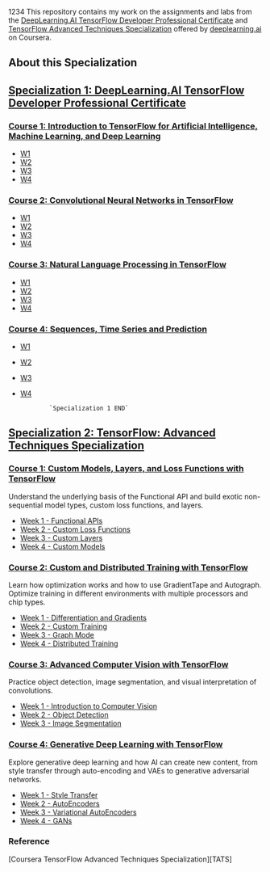 1234
This repository contains my work on the assignments and labs from the [ DeepLearning.AI TensorFlow Developer Professional Certificate][COURSERA_1] and [TensorFlow Advanced Techniques Specialization][COURSERA_2] offered by [deeplearning.ai](https://www.deeplearning.ai/) on Coursera.

## About this Specialization

## [Specialization 1: DeepLearning.AI TensorFlow Developer Professional Certificate][SPECIALIZATION1]

### [Course 1: Introduction to TensorFlow for Artificial Intelligence, Machine Learning, and Deep Learning](https://github.com/Muhammad-Shah/tensorflow-advance-techniques-and-projects-specializtions/tree/master/tf_developer_specialization_dlai/C1)

- [W1](https://github.com/Muhammad-Shah/tensorflow-advance-techniques-and-projects-specializtions/tree/master/tf_developer_specialization_dlai/C1/W1)
- [W2](https://github.com/Muhammad-Shah/tensorflow-advance-techniques-and-projects-specializtions/tree/master/tf_developer_specialization_dlai/C1/W2)
- [W3](https://github.com/Muhammad-Shah/tensorflow-advance-techniques-and-projects-specializtions/tree/master/tf_developer_specialization_dlai/C1/W3)
- [W4](https://github.com/Muhammad-Shah/tensorflow-advance-techniques-and-projects-specializtions/tree/master/tf_developer_specialization_dlai/C1/W4)

### [Course 2: Convolutional Neural Networks in TensorFlow](https://github.com/Muhammad-Shah/tensorflow-advance-techniques-and-projects-specializtions/tree/master/tf_developer_specialization_dlai/C2)

- [W1](https://github.com/Muhammad-Shah/tensorflow-advance-techniques-and-projects-specializtions/tree/master/tf_developer_specialization_dlai/C2/W1)
- [W2](https://github.com/Muhammad-Shah/tensorflow-advance-techniques-and-projects-specializtions/tree/master/tf_developer_specialization_dlai/C2/W2)
- [W3](https://github.com/Muhammad-Shah/tensorflow-advance-techniques-and-projects-specializtions/tree/master/tf_developer_specialization_dlai/C2/W3)
- [W4](https://github.com/Muhammad-Shah/tensorflow-advance-techniques-and-projects-specializtions/tree/master/tf_developer_specialization_dlai/C2/W4)

### [Course 3: Natural Language Processing in TensorFlow](https://github.com/Muhammad-Shah/tensorflow-advance-techniques-and-projects-specializtions/tree/master/tf_developer_specialization_dlai/C3)

- [W1](https://github.com/Muhammad-Shah/tensorflow-advance-techniques-and-projects-specializtions/tree/master/tf_developer_specialization_dlai/C3/W1)
- [W2](https://github.com/Muhammad-Shah/tensorflow-advance-techniques-and-projects-specializtions/tree/master/tf_developer_specialization_dlai/C3/W2)
- [W3](https://github.com/Muhammad-Shah/tensorflow-advance-techniques-and-projects-specializtions/tree/master/tf_developer_specialization_dlai/C3/W3)
- [W4](https://github.com/Muhammad-Shah/tensorflow-advance-techniques-and-projects-specializtions/tree/master/tf_developer_specialization_dlai/C3/W4)

### [Course 4: Sequences, Time Series and Prediction](https://github.com/Muhammad-Shah/tensorflow-advance-techniques-and-projects-specializtions/tree/master/tf_developer_specialization_dlai/C4)

- [W1](https://github.com/Muhammad-Shah/tensorflow-advance-techniques-and-projects-specializtions/tree/master/tf_advance_specialization_dlai/Course%204/W1)
- [W2](https://github.com/Muhammad-Shah/tensorflow-advance-techniques-and-projects-specializtions/tree/master/tf_advance_specialization_dlai/Course%204/W2)
- [W3](https://github.com/Muhammad-Shah/tensorflow-advance-techniques-and-projects-specializtions/tree/master/tf_advance_specialization_dlai/Course%204/W3)
- [W4](https://github.com/Muhammad-Shah/tensorflow-advance-techniques-and-projects-specializtions/tree/master/tf_advance_specialization_dlai/Course%204/W4)

              `Specialization 1 END`

## [Specialization 2: TensorFlow: Advanced Techniques Specialization][SPECIALIZATION2]

### [Course 1: Custom Models, Layers, and Loss Functions with TensorFlow](https://github.com/Muhammad-Shah/tensorflow-advance-techniques-and-projects-specializtions/tree/master/tf_developer_specialization_dlai/C1)

Understand the underlying basis of the Functional API and build exotic non-sequential model types, custom loss functions, and layers.

- [Week 1 - Functional APIs](https://github.com/Muhammad-Shah/tensorflow-advance-techniques-and-projects-specializtions/tree/master/tf_developer_specialization_dlai/C1/W1)
- [Week 2 - Custom Loss Functions](https://github.com/Muhammad-Shah/tensorflow-advance-techniques-and-projects-specializtions/tree/master/tf_developer_specialization_dlai/C1/W2)
- [Week 3 - Custom Layers](https://github.com/Muhammad-Shah/tensorflow-advance-techniques-and-projects-specializtions/tree/master/tf_developer_specialization_dlai/C1/W3)
- [Week 4 - Custom Models](https://github.com/Muhammad-Shah/tensorflow-advance-techniques-and-projects-specializtions/tree/master/tf_developer_specialization_dlai/C1/W4)

### [Course 2: Custom and Distributed Training with TensorFlow](https://github.com/Muhammad-Shah/tensorflow-advance-techniques-and-projects-specializtions/tree/master/tf_developer_specialization_dlai/C2)

Learn how optimization works and how to use GradientTape and Autograph. Optimize training in different environments with multiple processors and chip types.

- [Week 1 - Differentiation and Gradients]()
- [Week 2 - Custom Training]()
- [Week 3 - Graph Mode]()
- [Week 4 - Distributed Training]()

### [Course 3: Advanced Computer Vision with TensorFlow](https://github.com/Muhammad-Shah/tensorflow-advance-techniques-and-projects-specializtions/tree/master/tf_developer_specialization_dlai/C3)

Practice object detection, image segmentation, and visual interpretation of convolutions.

- [Week 1 - Introduction to Computer Vision]()
- [Week 2 - Object Detection]()
- [Week 3 - Image Segmentation]()

### [Course 4: Generative Deep Learning with TensorFlow](https://github.com/Muhammad-Shah/tensorflow-advance-techniques-and-projects-specializtions/tree/master/tf_developer_specialization_dlai/C4)

Explore generative deep learning and how AI can create new content, from style transfer through auto-encoding and VAEs to generative adversarial networks.

- [Week 1 - Style Transfer]()
- [Week 2 - AutoEncoders]()
- [Week 3 - Variational AutoEncoders]()
- [Week 4 - GANs]()

### Reference

[Coursera TensorFlow Advanced Techniques Specialization][TATS]

[COURSERA_2]: https://www.coursera.org/specializations/tensorflow-advanced-techniques?
[COURSERA_1]: https://www.coursera.org/programs/dlsei-phase-2b-iigii/professional-certificates/tensorflow-in-practice
[SPECIALIZATION1]: https://github.com/Muhammad-Shah/tensorflow-advance-techniques-and-projects-specializtions/tree/master/tf_advance_specialization_dlai
[SPECIALIZATION2]: https://github.com/Muhammad-Shah/tensorflow-advance-techniques-and-projects-specializtions/tree/master/tf_developer_specialization_dlai
